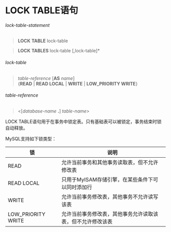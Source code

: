 # LOCK TABLE语句

###### lock-table-statement
> **LOCK** **TABLE** lock-table

> **LOCK** **TABLES** lock-table [,lock-table]*

###### lock-table
> *table-reference* [**AS** *name*]  
{**READ** | **READ LOCAL** | **WRITE** | **LOW_PRIORITY WRITE**}

###### table-reference
> <[*database-name* **.**] *table-name*>

LOCK TABLE语句用于在事务中锁定表。只有基础表可以被锁定，事务结束时锁自动释放。

MySQL支持如下锁类型：

| 锁 | 说明 |
|---|---|
| READ | 允许当前事务和其他事务读取表，但不允许修改表 |
| READ LOCAL | 只用于MyISAM存储引擎，在某些条件下可以同时添加行 |
| WRITE | 允许当前事务修改表，其他事务不允许读写该表 |
| LOW_PRIORITY WRITE | 允许当前事务修改表，其他事务允许读取该表，但不允许修改该表 |